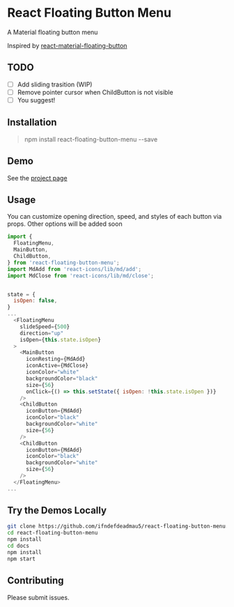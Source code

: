 # React Floating Button Menu

A Material floating button menu

Inspired by [react-material-floating-button](https://github.com/nobitagit/react-material-floating-button)

## TODO

- [ ] Add sliding trasition (WIP)
- [ ] Remove pointer cursor when ChildButton is not visible
- [ ] You suggest!

## Installation

> npm install react-floating-button-menu --save

## Demo

See the [project page](https://ifndefdeadmau5.github.io/react-floating-button-menu/)

## Usage

You can customize opening direction, speed, and styles of each button via props. Other options will be added soon
```javascript
import {
  FloatingMenu,
  MainButton,
  ChildButton,
} from 'react-floating-button-menu';
import MdAdd from 'react-icons/lib/md/add';
import MdClose from 'react-icons/lib/md/close';


state = {
  isOpen: false,
}
...
  <FloatingMenu
    slideSpeed={500}
    direction="up"
    isOpen={this.state.isOpen}
  >
    <MainButton
      iconResting={MdAdd}
      iconActive={MdClose}
      iconColor="white"
      backgroundColor="black"
      size={56}
      onClick={() => this.setState({ isOpen: !this.state.isOpen })}
    />
    <ChildButton
      iconButton={MdAdd}
      iconColor="black"
      backgroundColor="white"
      size={56}
    />
    <ChildButton
      iconButton={MdAdd}
      iconColor="black"
      backgroundColor="white"
      size={56}
    />
  </FloatingMenu>
...
```

## Try the Demos Locally
```sh
git clone https://github.com/ifndefdeadmau5/react-floating-button-menu.git
cd react-floating-button-menu
npm install
cd docs
npm install
npm start
```

## Contributing
Please submit issues.
